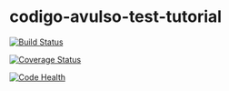 # codigo-avulso-test-tutorial
[![Build Status](https://travis-ci.org/douglaspe/codigo-avulso-test-tutorial.svg?branch=master)](https://travis-ci.org/douglaspe/codigo-avulso-test-tutorial)

[![Coverage Status](https://coveralls.io/repos/github/douglaspe/codigo-avulso-test-tutorial/badge.svg?branch=master)](https://coveralls.io/github/douglaspe/codigo-avulso-test-tutorial?branch=master)

[![Code Health](https://landscape.io/github/douglaspe/codigo-avulso-test-tutorial/master/landscape.svg?style=flat)](https://landscape.io/github/douglaspe/codigo-avulso-test-tutorial/master)